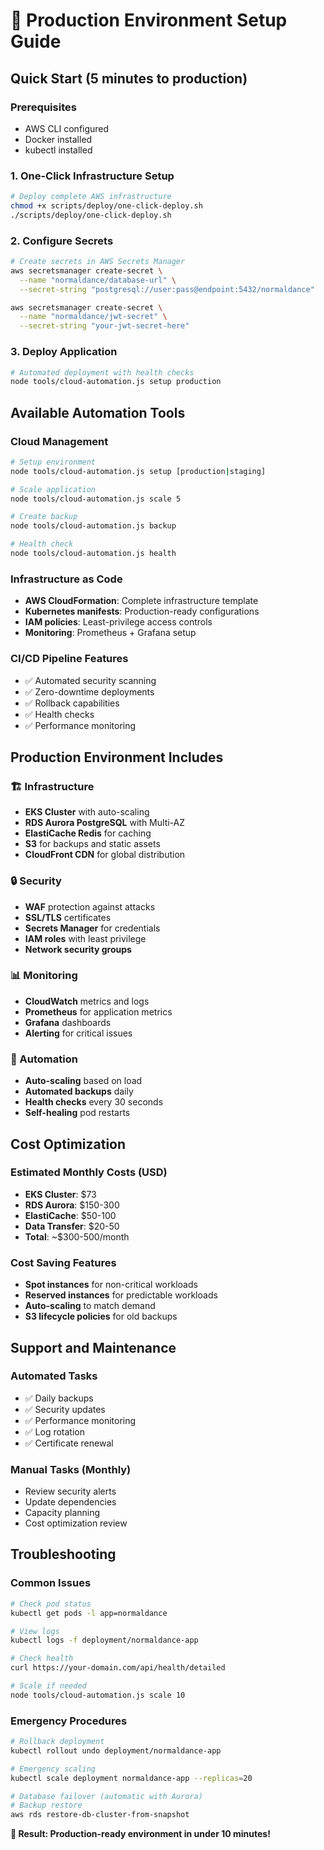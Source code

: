 # 🚀 Production Environment Setup Guide

## Quick Start (5 minutes to production)

### Prerequisites
- AWS CLI configured
- Docker installed
- kubectl installed

### 1. One-Click Infrastructure Setup
```bash
# Deploy complete AWS infrastructure
chmod +x scripts/deploy/one-click-deploy.sh
./scripts/deploy/one-click-deploy.sh
```

### 2. Configure Secrets
```bash
# Create secrets in AWS Secrets Manager
aws secretsmanager create-secret \
  --name "normaldance/database-url" \
  --secret-string "postgresql://user:pass@endpoint:5432/normaldance"

aws secretsmanager create-secret \
  --name "normaldance/jwt-secret" \
  --secret-string "your-jwt-secret-here"
```

### 3. Deploy Application
```bash
# Automated deployment with health checks
node tools/cloud-automation.js setup production
```

## Available Automation Tools

### Cloud Management
```bash
# Setup environment
node tools/cloud-automation.js setup [production|staging]

# Scale application
node tools/cloud-automation.js scale 5

# Create backup
node tools/cloud-automation.js backup

# Health check
node tools/cloud-automation.js health
```

### Infrastructure as Code
- **AWS CloudFormation**: Complete infrastructure template
- **Kubernetes manifests**: Production-ready configurations
- **IAM policies**: Least-privilege access controls
- **Monitoring**: Prometheus + Grafana setup

### CI/CD Pipeline Features
- ✅ Automated security scanning
- ✅ Zero-downtime deployments
- ✅ Rollback capabilities
- ✅ Health checks
- ✅ Performance monitoring

## Production Environment Includes

### 🏗️ Infrastructure
- **EKS Cluster** with auto-scaling
- **RDS Aurora PostgreSQL** with Multi-AZ
- **ElastiCache Redis** for caching
- **S3** for backups and static assets
- **CloudFront CDN** for global distribution

### 🔒 Security
- **WAF** protection against attacks
- **SSL/TLS** certificates
- **Secrets Manager** for credentials
- **IAM roles** with least privilege
- **Network security groups**

### 📊 Monitoring
- **CloudWatch** metrics and logs
- **Prometheus** for application metrics
- **Grafana** dashboards
- **Alerting** for critical issues

### 🔄 Automation
- **Auto-scaling** based on load
- **Automated backups** daily
- **Health checks** every 30 seconds
- **Self-healing** pod restarts

## Cost Optimization

### Estimated Monthly Costs (USD)
- **EKS Cluster**: $73
- **RDS Aurora**: $150-300
- **ElastiCache**: $50-100
- **Data Transfer**: $20-50
- **Total**: ~$300-500/month

### Cost Saving Features
- **Spot instances** for non-critical workloads
- **Reserved instances** for predictable workloads
- **Auto-scaling** to match demand
- **S3 lifecycle policies** for old backups

## Support and Maintenance

### Automated Tasks
- ✅ Daily backups
- ✅ Security updates
- ✅ Performance monitoring
- ✅ Log rotation
- ✅ Certificate renewal

### Manual Tasks (Monthly)
- Review security alerts
- Update dependencies
- Capacity planning
- Cost optimization review

## Troubleshooting

### Common Issues
```bash
# Check pod status
kubectl get pods -l app=normaldance

# View logs
kubectl logs -f deployment/normaldance-app

# Check health
curl https://your-domain.com/api/health/detailed

# Scale if needed
node tools/cloud-automation.js scale 10
```

### Emergency Procedures
```bash
# Rollback deployment
kubectl rollout undo deployment/normaldance-app

# Emergency scaling
kubectl scale deployment normaldance-app --replicas=20

# Database failover (automatic with Aurora)
# Backup restore
aws rds restore-db-cluster-from-snapshot
```

**🎯 Result: Production-ready environment in under 10 minutes!**